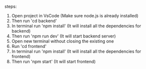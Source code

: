 steps:
1. Open project in VsCode (Make sure node.js is already installed)
2. Then run 'cd backend'
3. In terminal run 'npm install' (It will install all the dependencies for backend)
4. Then run 'npm run dev' (It will start backend server)
5. Open new terminal without closing the existing one
6. Run 'cd frontend'
7. In terminal run 'npm install' (It will install all the dependencies for frontend)
8. Then run 'npm start' (It will start frontend)
